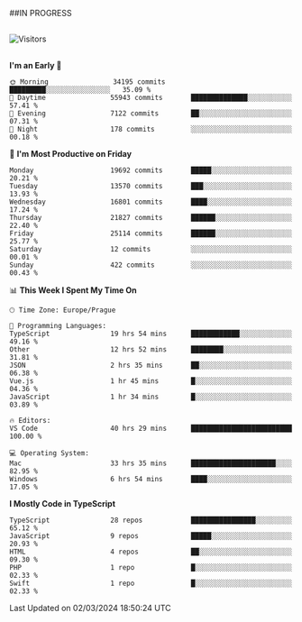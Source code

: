 ##IN PROGRESS
##
![Visitors](https://komarev.com/ghpvc/?username=petrbui&style=for-the-badge&label=Visitors+👀)



##
<!--
[![My GitHub stats](https://github-readme-stats.vercel.app/api?username=petrbui&theme=github_dark)](https://github.com/anuraghazra/github-readme-stats)

[![My wakatime stats](https://github-readme-stats.vercel.app/api/wakatime?username=petrbui&theme=github_dark)](https://github.com/anuraghazra/github-readme-stats)
-->
<!--START_SECTION:waka-->
**I'm an Early 🐤** 

```text
🌞 Morning                34195 commits       █████████░░░░░░░░░░░░░░░░   35.09 % 
🌆 Daytime                55943 commits       ██████████████░░░░░░░░░░░   57.41 % 
🌃 Evening                7122 commits        ██░░░░░░░░░░░░░░░░░░░░░░░   07.31 % 
🌙 Night                  178 commits         ░░░░░░░░░░░░░░░░░░░░░░░░░   00.18 % 
```
📅 **I'm Most Productive on Friday** 

```text
Monday                   19692 commits       █████░░░░░░░░░░░░░░░░░░░░   20.21 % 
Tuesday                  13570 commits       ███░░░░░░░░░░░░░░░░░░░░░░   13.93 % 
Wednesday                16801 commits       ████░░░░░░░░░░░░░░░░░░░░░   17.24 % 
Thursday                 21827 commits       ██████░░░░░░░░░░░░░░░░░░░   22.40 % 
Friday                   25114 commits       ██████░░░░░░░░░░░░░░░░░░░   25.77 % 
Saturday                 12 commits          ░░░░░░░░░░░░░░░░░░░░░░░░░   00.01 % 
Sunday                   422 commits         ░░░░░░░░░░░░░░░░░░░░░░░░░   00.43 % 
```


📊 **This Week I Spent My Time On** 

```text
🕑︎ Time Zone: Europe/Prague

💬 Programming Languages: 
TypeScript               19 hrs 54 mins      ████████████░░░░░░░░░░░░░   49.16 % 
Other                    12 hrs 52 mins      ████████░░░░░░░░░░░░░░░░░   31.81 % 
JSON                     2 hrs 35 mins       ██░░░░░░░░░░░░░░░░░░░░░░░   06.38 % 
Vue.js                   1 hr 45 mins        █░░░░░░░░░░░░░░░░░░░░░░░░   04.36 % 
JavaScript               1 hr 34 mins        █░░░░░░░░░░░░░░░░░░░░░░░░   03.89 % 

🔥 Editors: 
VS Code                  40 hrs 29 mins      █████████████████████████   100.00 % 

💻 Operating System: 
Mac                      33 hrs 35 mins      █████████████████████░░░░   82.95 % 
Windows                  6 hrs 54 mins       ████░░░░░░░░░░░░░░░░░░░░░   17.05 % 
```

**I Mostly Code in TypeScript** 

```text
TypeScript               28 repos            ████████████████░░░░░░░░░   65.12 % 
JavaScript               9 repos             █████░░░░░░░░░░░░░░░░░░░░   20.93 % 
HTML                     4 repos             ██░░░░░░░░░░░░░░░░░░░░░░░   09.30 % 
PHP                      1 repo              █░░░░░░░░░░░░░░░░░░░░░░░░   02.33 % 
Swift                    1 repo              █░░░░░░░░░░░░░░░░░░░░░░░░   02.33 % 
```




 Last Updated on 02/03/2024 18:50:24 UTC
<!--END_SECTION:waka-->
